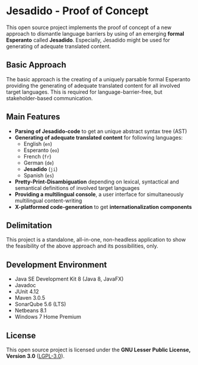 # Jesadido - Proof of Concept

This open source project implements the proof of concept of a new approach to dismantle language barriers by using of an emerging **formal Esperanto** called **Jesadido**. Especially, Jesadido might be used for generating of adequate translated content.

## Basic Approach

The basic approach is the creating of a uniquely parsable formal Esperanto providing the generating of adequate translated content for all involved target languages. This is required for language-barrier-free, but stakeholder-based communication.

## Main Features

- **Parsing of Jesadido-code** to get an unique abstract syntax tree (AST)
- **Generating of adequate translated content** for following languages:
  - English (`en`)
  - Esperanto (`eo`)
  - French (`fr`)
  - German (`de`)
  - **Jesadido** (`ji`)
  - Spanish (`es`)
- **Pretty-Print-Disambiguation** depending on lexical, syntactical and semantical definitions of involved target languages
- **Providing a multilingual console**, a user interface for simultaneously multilingual content-writing
- **X-platformed code-generation** to get **internationalization components**

## Delimitation

This project is a standalone, all-in-one, non-headless application to show the feasibility of the above approach and its possibilities, only.

## Development Environment

- Java SE Development Kit 8 (Java 8, JavaFX)
- Javadoc
- JUnit 4.12
- Maven 3.0.5
- SonarQube 5.6 (LTS)
- Netbeans 8.1
- Windows 7 Home Premium

## License

This open source project is licensed under the **GNU Lesser Public License, Version 3.0** ([LGPL-3.0](https://www.gnu.org/licenses/lgpl-3.0.txt)).
